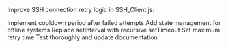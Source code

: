 Improve SSH connection retry logic in SSH_Client.js:

Implement cooldown period after failed attempts
Add state management for offline systems
Replace setInterval with recursive setTimeout
Set maximum retry time
Test thoroughly and update documentation